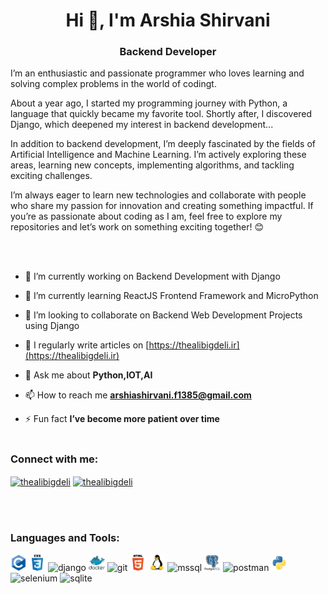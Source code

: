 <h1 align="center">Hi 👋, I'm Arshia Shirvani</h1>
<h3 align="center">Backend Developer</h3>

<p align="left">I’m an enthusiastic and passionate programmer who loves learning and solving complex problems in the world of codingt.</p>

<p align="left">About a year ago, I started my programming journey with Python, a language that quickly became my favorite tool. Shortly after, I discovered Django, which deepened my interest in backend development...</p>

<p align="left">In addition to backend development, I’m deeply fascinated by the fields of Artificial Intelligence and Machine Learning. I’m actively exploring these areas, learning new concepts, implementing algorithms, and tackling exciting challenges.</p>

<p align="left">I’m always eager to learn new technologies and collaborate with people who share my passion for innovation and creating something impactful. If you’re as passionate about coding as I am, feel free to explore my repositories and let’s work on something exciting together! 😊</p>

<br><br>


- 🔭 I’m currently working on Backend Development with Django

- 🌱 I’m currently learning ReactJS Frontend Framework and MicroPython

- 👯 I’m looking to collaborate on Backend Web Development Projects using Django

- 📝 I regularly write articles on [https://thealibigdeli.ir](https://thealibigdeli.ir)

- 💬 Ask me about **Python,IOT,AI**

- 📫 How to reach me **arshiashirvani.f1385@gmail.com**

- ⚡ Fun fact **I’ve become more patient over time**
<br><br>
  
<h3 align="left">Connect with me:</h3>
<p align="left">
<a href="www.linkedin.com/in/arshia-shirvani-2ba593325" target="blank"><img align="center" src="https://raw.githubusercontent.com/rahuldkjain/github-profile-readme-generator/master/src/images/icons/Social/linked-in-alt.svg" alt="thealibigdeli" height="25" width="35" /></a>
<a href="https://instagram.com/arshia.shirvani" target="blank"><img align="center" src="https://raw.githubusercontent.com/rahuldkjain/github-profile-readme-generator/master/src/images/icons/Social/instagram.svg" alt="thealibigdeli" height="25" width="35" /></a>
</p>
<br><br>

<h3 align="left">Languages and Tools:</h3>
<p align="left">
<img src="https://raw.githubusercontent.com/devicons/devicon/master/icons/c/c-original.svg" alt="c" width="26" height="26"/>
<img src="https://raw.githubusercontent.com/devicons/devicon/master/icons/css3/css3-original-wordmark.svg" alt="css3" width="26" height="26"/>
<img src="https://user-images.githubusercontent.com/29748439/177030588-a1916efd-384b-439a-9b30-24dd24dd48b6.png" alt="django" width="40" height="26"/> 
<img src="https://raw.githubusercontent.com/devicons/devicon/master/icons/docker/docker-original-wordmark.svg" alt="docker" width="26" height="26"/>
<img src="https://www.vectorlogo.zone/logos/git-scm/git-scm-icon.svg" alt="git" width="26" height="26"/>
<img src="https://raw.githubusercontent.com/devicons/devicon/master/icons/html5/html5-original-wordmark.svg" alt="html5" width="26" height="26"/>
<img src="https://raw.githubusercontent.com/devicons/devicon/master/icons/linux/linux-original.svg" alt="linux" width="26" height="26"/>
<img src="https://www.svgrepo.com/show/303229/microsoft-sql-server-logo.svg" alt="mssql" width="26" height="26"/>
<img src="https://raw.githubusercontent.com/devicons/devicon/master/icons/postgresql/postgresql-original-wordmark.svg" alt="postgresql" width="26" height="26"/>
<img src="https://www.vectorlogo.zone/logos/getpostman/getpostman-icon.svg" alt="postman" width="26" height="26"/>
<img src="https://raw.githubusercontent.com/devicons/devicon/master/icons/python/python-original.svg" alt="python" width="26" height="26"/>
<img src="https://raw.githubusercontent.com/detain/svg-logos/780f25886640cef088af994181646db2f6b1a3f8/svg/selenium-logo.svg" alt="selenium" width="26" height="26"/>
<img src="https://www.vectorlogo.zone/logos/sqlite/sqlite-icon.svg" alt="sqlite" width="26" height="26"/>
</p>
